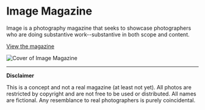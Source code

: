 # Image Magazine

Image is a photography magazine that seeks to showcase photographers who are doing substantive work--substantive in both scope and content.

[View the magazine](https://brianhaferkamp.github.io/image/)

![Cover of Image Magazine](http://highwaywebconsulting.com/wp-content/uploads/2016/11/imageMag1.jpg)

---

**Disclaimer**

This is a concept and not a real magazine (at least not yet). All photos are restricted by copyright and are not free to be used or distributed. All names are fictional. Any resemblance to real photographers is purely coincidental.
